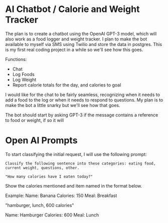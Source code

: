 
# AI Chatbot / Calorie and Weight Tracker

The plan is to create a chatbot using the OpenAI GPT-3 model, which will also work as a food logger and weight tracker. I plan to make the bot available to myself via SMS using Twilio and store the data in postgres. This is my first real coding project in a while so we'll see how this goes.

Functions:
- Chat
- Log Foods
- Log Weight
- Report calorie totals for the day, and calories to goal

I would like for the chat to be fairly seamless, recognizing when it needs to add a food to the log or when it needs to respond to questions. My plan is to make the bot a little snarky but we'll see how that goes.

The bot should start by asking GPT-3 if the message contains a reference to food or weight, if so it will

# Open AI Prompts

To start classifying the initial request, I will use the following prompt:

    Classify the following sentence into these categories: eating food, current weight, questions, other.

    "How many calories have I eaten today?"

Show the calories mentioned and item named in the format below.

Example: 
Name: Banana
Calories: 150
Meal: Breakfast

"hamburger, lunch, 600 calories"

Name: Hamburger
Calories: 600
Meal: Lunch


